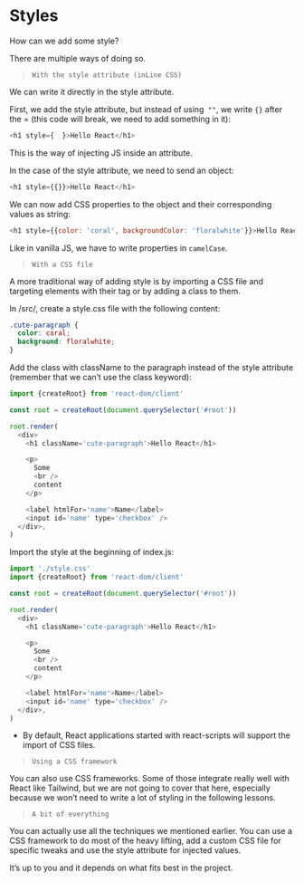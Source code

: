 # Styles

How can we add some style?

There are multiple ways of doing so.

> `With the style attribute (inLine CSS)`

We can write it directly in the style attribute.

First, we add the style attribute, but instead of using` ""`, we write `{}` after the = (this code will break, we need to add something in it):

```js
<h1 style={  }>Hello React</h1>
```

This is the way of injecting JS inside an attribute.

In the case of the style attribute, we need to send an object:

```js
<h1 style={{}}>Hello React</h1>
```

We can now add CSS properties to the object and their corresponding values as string:

```js
<h1 style={{color: 'coral', backgroundColor: 'floralwhite'}}>Hello React</h1>
```

Like in vanilla JS, we have to write properties in `camelCase`.

> `With a CSS file`

A more traditional way of adding style is by importing a CSS file and targeting elements with their tag or by adding a class to them.

In /src/, create a style.css file with the following content:

```css
.cute-paragraph {
  color: coral;
  background: floralwhite;
}
```

Add the class with className to the paragraph instead of the style attribute (remember that we can’t use the class keyword):

```js
import {createRoot} from 'react-dom/client'

const root = createRoot(document.querySelector('#root'))

root.render(
  <div>
    <h1 className='cute-paragraph'>Hello React</h1>

    <p>
      Some
      <br />
      content
    </p>

    <label htmlFor='name'>Name</label>
    <input id='name' type='checkbox' />
  </div>,
)
```

Import the style at the beginning of index.js:

```js
import './style.css'
import {createRoot} from 'react-dom/client'

const root = createRoot(document.querySelector('#root'))

root.render(
  <div>
    <h1 className='cute-paragraph'>Hello React</h1>

    <p>
      Some
      <br />
      content
    </p>

    <label htmlFor='name'>Name</label>
    <input id='name' type='checkbox' />
  </div>,
)
```

- By default, React applications started with react-scripts will support the import of CSS files.

> `Using a CSS framework`

You can also use CSS frameworks. Some of those integrate really well with React like Tailwind, but we are not going to cover that here, especially because we won’t need to write a lot of styling in the following lessons.

> `A bit of everything`

You can actually use all the techniques we mentioned earlier. You can use a CSS framework to do most of the heavy lifting, add a custom CSS file for specific tweaks and use the style attribute for injected values.

It’s up to you and it depends on what fits best in the project.
